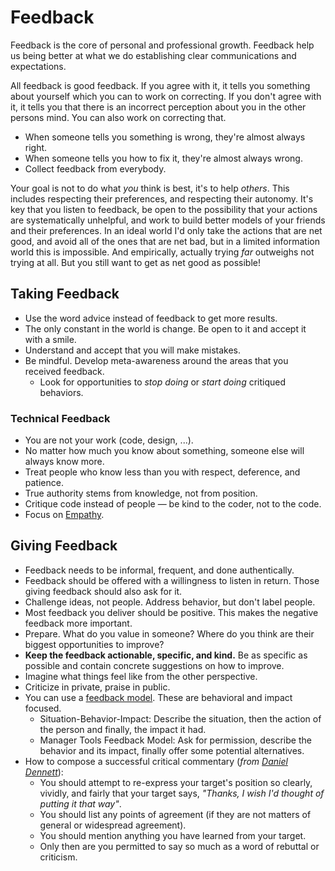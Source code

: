# Feedback

Feedback is the core of personal and professional growth. Feedback help us being better at what we do establishing clear communications and expectations.

All feedback is good feedback. If you agree with it, it tells you something about yourself which you can to work on correcting. If you don't agree with it, it tells you that there is an incorrect perception about you in the other persons mind. You can also work on correcting that.

- When someone tells you something is wrong, they're almost always right.
- When someone tells you how to fix it, they're almost always wrong.
- Collect feedback from everybody.

Your goal is not to do what _you_ think is best, it's to help _others_. This includes respecting their preferences, and respecting their autonomy. It's key that you listen to feedback, be open to the possibility that your actions are systematically unhelpful, and work to build better models of your friends and their preferences. In an ideal world I'd only take the actions that are net good, and avoid all of the ones that are net bad, but in a limited information world this is impossible. And empirically, actually trying _far_ outweighs not trying at all. But you still want to get as net good as possible!

## Taking Feedback

- Use the word advice instead of feedback to get more results.
- The only constant in the world is change. Be open to it and accept it with a smile.
- Understand and accept that you will make mistakes.
- Be mindful. Develop meta-awareness around the areas that you received feedback.
  - Look for opportunities to _stop doing_ or _start doing_ critiqued behaviors.

### Technical Feedback

- You are not your work (code, design, ...).
- No matter how much you know about something, someone else will always know more.
- Treat people who know less than you with respect, deference, and patience.
- True authority stems from knowledge, not from position.
- Critique code instead of people — be kind to the coder, not to the code.
- Focus on [Empathy](http://bravenewgeek.com/engineering-empathy/).

## Giving Feedback

- Feedback needs to be informal, frequent, and done authentically.
- Feedback should be offered with a willingness to listen in return. Those giving feedback should also ask for it.
- Challenge ideas, not people. Address behavior, but don't label people.
- Most feedback you deliver should be positive. This makes the negative feedback more important.
- Prepare. What do you value in someone? Where do you think are their biggest opportunities to improve?
- **Keep the feedback actionable, specific, and kind.** Be as specific as possible and contain concrete suggestions on how to improve.
- Imagine what things feel like from the other perspective.
- Criticize in private, praise in public.
- You can use a [feedback model](https://jacobian.org/2021/apr/22/three-feedback-models/). These are behavioral and impact focused.
  - Situation-Behavior-Impact: Describe the situation, then the action of the person and finally, the impact it had.
  - Manager Tools Feedback Model: Ask for permission, describe the behavior and its impact, finally offer some potential alternatives.
- How to compose a successful critical commentary (_from_ [_Daniel Dennett_](https://en.wikipedia.org/wiki/Daniel_Dennett)):
  - You should attempt to re-express your target's position so clearly, vividly, and fairly that your target says, _"Thanks, I wish I'd thought of putting it that way"_.
  - You should list any points of agreement (if they are not matters of general or widespread agreement).
  - You should mention anything you have learned from your target.
  - Only then are you permitted to say so much as a word of rebuttal or criticism.
